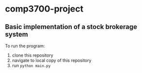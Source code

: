 # comp3700-project
## Basic implementation of a stock brokerage system

To run the program:
1. clone this repository
2. navigate to local copy of this repository
3. run `python main.py`
